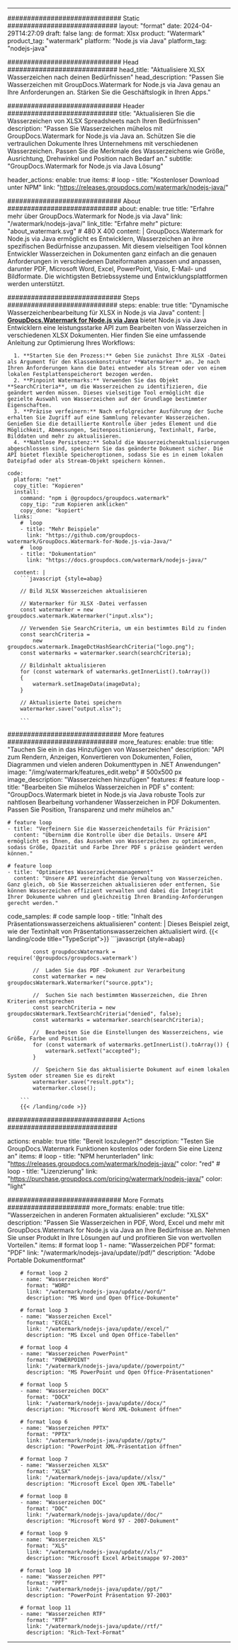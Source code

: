 
---
############################# Static ############################
layout: "format"
date:  2024-04-29T14:27:09
draft: false
lang: de
format: Xlsx
product: "Watermark"
product_tag: "watermark"
platform: "Node.js via Java"
platform_tag: "nodejs-java"

############################# Head ############################
head_title: "Aktualisiere XLSX Wasserzeichen nach deinen Bedürfnissen"
head_description: "Passen Sie Wasserzeichen mit GroupDocs.Watermark for Node.js via Java genau an Ihre Anforderungen an. Stärken Sie die Geschäftslogik in Ihren Apps."

############################# Header ############################
title: "Aktualisieren Sie die Wasserzeichen von XLSX Spreadsheets nach Ihren Bedürfnissen" 
description: "Passen Sie Wasserzeichen mühelos mit GroupDocs.Watermark for Node.js via Java an. Schützen Sie die vertraulichen Dokumente Ihres Unternehmens mit verschiedenen Wasserzeichen. Passen Sie die Merkmale des Wasserzeichens wie Größe, Ausrichtung, Drehwinkel und Position nach Bedarf an."
subtitle: "GroupDocs.Watermark for Node.js via Java Lösung" 

header_actions:
  enable: true
  items:
    #  loop
    - title: "Kostenloser Download unter NPM"
      link: "https://releases.groupdocs.com/watermark/nodejs-java/"
      
############################# About ############################
about:
    enable: true
    title: "Erfahre mehr über GroupDocs.Watermark for Node.js via Java"
    link: "/watermark/nodejs-java/"
    link_title: "Erfahre mehr"
    picture: "about_watermark.svg" # 480 X 400
    content: |
       GroupDocs.Watermark for Node.js via Java ermöglicht es Entwicklern, Wasserzeichen an ihre spezifischen Bedürfnisse anzupassen. Mit diesem vielseitigen Tool können Entwickler Wasserzeichen in Dokumenten ganz einfach an die genauen Anforderungen in verschiedenen Dateiformaten anpassen und anpassen, darunter PDF, Microsoft Word, Excel, PowerPoint, Visio, E-Mail- und Bildformate. Die wichtigsten Betriebssysteme und Entwicklungsplattformen werden unterstützt.

############################# Steps ############################
steps:
    enable: true
    title: "Dynamische Wasserzeichenbearbeitung für XLSX in Node.js via Java"
    content: |
      **[GroupDocs.Watermark for Node.js via Java](https://products.groupdocs.com/watermark/nodejs-java/)** bietet Node.js via Java Entwicklern eine leistungsstarke API zum Bearbeiten von Wasserzeichen in verschiedenen XLSX Dokumenten. Hier finden Sie eine umfassende Anleitung zur Optimierung Ihres Workflows:
      
      1. **Starten Sie den Prozess:** Geben Sie zunächst Ihre XLSX -Datei als Argument für den Klassenkonstruktor **Watermarker** an. Je nach Ihren Anforderungen kann die Datei entweder als Stream oder von einem lokalen Festplattenspeicherort bezogen werden.
      2. **Pinpoint Watermarks:** Verwenden Sie das Objekt **SearchCriteria**, um die Wasserzeichen zu identifizieren, die geändert werden müssen. Dieses vielseitige Tool ermöglicht die gezielte Auswahl von Wasserzeichen auf der Grundlage bestimmter Eigenschaften.
      3. **Präzise verfeinern:** Nach erfolgreicher Ausführung der Suche erhalten Sie Zugriff auf eine Sammlung relevanter Wasserzeichen. Genießen Sie die detaillierte Kontrolle über jedes Element und die Möglichkeit, Abmessungen, Seitenpositionierung, Textinhalt, Farbe, Bilddaten und mehr zu aktualisieren.
      4. **Nahtlose Persistenz:** Sobald die Wasserzeichenaktualisierungen abgeschlossen sind, speichern Sie das geänderte Dokument sicher. Die API bietet flexible Speicheroptionen, sodass Sie es in einem lokalen Dateipfad oder als Stream-Objekt speichern können.
   
    code:
      platform: "net"
      copy_title: "Kopieren"
      install:
        command: "npm i @groupdocs/groupdocs.watermark"
        copy_tip: "zum Kopieren anklicken"
        copy_done: "kopiert"
      links:
        #  loop
        - title: "Mehr Beispiele"
          link: "https://github.com/groupdocs-watermark/GroupDocs.Watermark-for-Node.js-via-Java/"
        #  loop
        - title: "Dokumentation"
          link: "https://docs.groupdocs.com/watermark/nodejs-java/"
          
      content: |
        ```javascript {style=abap}

        // Bild XLSX Wasserzeichen aktualisieren

        // Watermarker für XLSX -Datei verfassen
        const watermarker = new groupdocs.watermark.Watermarker("input.xlsx");

        // Verwenden Sie SearchCriteria, um ein bestimmtes Bild zu finden
        const searchCriteria = 
            new groupdocs.watermark.ImageDctHashSearchCriteria("logo.png");
        const watermarks = watermarker.search(searchCriteria);
        
        // Bildinhalt aktualisieren
        for (const watermark of watermarks.getInnerList().toArray())
        {
            watermark.setImageData(imageData);
        }

        // Aktualisierte Datei speichern
        watermarker.save("output.xlsx");
        
        ```            

############################# More features ############################
more_features:
  enable: true
  title: "Tauchen Sie ein in das Hinzufügen von Wasserzeichen"
  description: "API zum Rendern, Anzeigen, Konvertieren von Dokumenten, Folien, Diagrammen und vielen anderen Dokumenttypen in .NET Anwendungen"
  image: "/img/watermark/features_edit.webp" # 500x500 px
  image_description: "Wasserzeichen hinzufügen"
  features:
    # feature loop
    - title: "Bearbeiten Sie mühelos Wasserzeichen in PDF s"
      content: "GroupDocs.Watermark bietet in Node.js via Java robuste Tools zur nahtlosen Bearbeitung vorhandener Wasserzeichen in PDF Dokumenten. Passen Sie Position, Transparenz und mehr mühelos an."

    # feature loop
    - title: "Verfeinern Sie die Wasserzeichendetails für Präzision"
      content: "Übernimm die Kontrolle über die Details. Unsere API ermöglicht es Ihnen, das Aussehen von Wasserzeichen zu optimieren, sodass Größe, Opazität und Farbe Ihrer PDF s präzise geändert werden können."

    # feature loop
    - title: "Optimiertes Wasserzeichenmanagement"
      content: "Unsere API vereinfacht die Verwaltung von Wasserzeichen. Ganz gleich, ob Sie Wasserzeichen aktualisieren oder entfernen, Sie können Wasserzeichen effizient verwalten und dabei die Integrität Ihrer Dokumente wahren und gleichzeitig Ihren Branding-Anforderungen gerecht werden."
      
  code_samples:
    # code sample loop
    - title: "Inhalt des Präsentationswasserzeichens aktualisieren"
      content: |
        Dieses Beispiel zeigt, wie der Textinhalt von Präsentationswasserzeichen aktualisiert wird.
        {{< landing/code title="TypeScript">}}
        ```javascript {style=abap}
        
            const groupdocsWatermark = require('@groupdocs/groupdocs.watermark')

            //  Laden Sie das PDF -Dokument zur Verarbeitung
            const watermarker = new groupdocsWatermark.Watermarker("source.pptx");

            //  Suchen Sie nach bestimmten Wasserzeichen, die Ihren Kriterien entsprechen
            const searchCriteria = new groupdocsWatermark.TextSearchCriteria("denied", false);
            const watermarks = watermarker.search(searchCriteria);
  
            //  Bearbeiten Sie die Einstellungen des Wasserzeichens, wie Größe, Farbe und Position
            for (const watermark of watermarks.getInnerList().toArray()) {
                watermark.setText("accepted");
            }

            //  Speichern Sie das aktualisierte Dokument auf einem lokalen System oder streamen Sie es direkt
            watermarker.save("result.pptx");
            watermarker.close();

        ```
        {{< /landing/code >}}


############################# Actions ############################

actions:
  enable: true
  title: "Bereit loszulegen?"
  description: "Testen Sie GroupDocs.Watermark Funktionen kostenlos oder fordern Sie eine Lizenz an"
  items:
    #  loop
    - title: "NPM herunterladen"
      link: "https://releases.groupdocs.com/watermark/nodejs-java/"
      color: "red"
        #  loop
    - title: "Lizenzierung"
      link: "https://purchase.groupdocs.com/pricing/watermark/nodejs-java/"
      color: "light"


############################# More Formats #####################
more_formats:
    enable: true
    title: "Wasserzeichen in anderen Formaten aktualisieren"
    exclude: "XLSX"
    description: "Passen Sie Wasserzeichen in PDF, Word, Excel und mehr mit GroupDocs.Watermark for Node.js via Java an Ihre Bedürfnisse an. Nehmen Sie unser Produkt in Ihre Lösungen auf und profitieren Sie von wertvollen Vorteilen."
    items: 
        # format loop 1
        - name: "Wasserzeichen PDF"
          format: "PDF"
          link: "/watermark/nodejs-java/update//pdf/"
          description: "Adobe Portable Dokumentformat"

        # format loop 2
        - name: "Wasserzeichen Word"
          format: "WORD"
          link: "/watermark/nodejs-java/update//word/"
          description: "MS Word und Open Office-Dokumente"
          
        # format loop 3
        - name: "Wasserzeichen Excel"
          format: "EXCEL"
          link: "/watermark/nodejs-java/update//excel/"
          description: "MS Excel und Open Office-Tabellen"

        # format loop 4
        - name: "Wasserzeichen PowerPoint"
          format: "POWERPOINT"
          link: "/watermark/nodejs-java/update//powerpoint/"
          description: "MS PowerPoint und Open Office-Präsentationen"

        # format loop 5
        - name: "Wasserzeichen DOCX"
          format: "DOCX"
          link: "/watermark/nodejs-java/update//docx/"
          description: "Microsoft Word XML-Dokument öffnen"
          
        # format loop 6
        - name: "Wasserzeichen PPTX"
          format: "PPTX"
          link: "/watermark/nodejs-java/update//pptx/"
          description: "PowerPoint XML-Präsentation öffnen"
          
        # format loop 7
        - name: "Wasserzeichen XLSX"
          format: "XLSX"
          link: "/watermark/nodejs-java/update//xlsx/"
          description: "Microsoft Excel Open XML-Tabelle"

        # format loop 8
        - name: "Wasserzeichen DOC"
          format: "DOC"
          link: "/watermark/nodejs-java/update//doc/"
          description: "Microsoft Word 97 - 2007-Dokument"

        # format loop 9
        - name: "Wasserzeichen XLS"
          format: "XLS"
          link: "/watermark/nodejs-java/update//xls/"
          description: "Microsoft Excel Arbeitsmappe 97-2003"

        # format loop 10
        - name: "Wasserzeichen PPT"
          format: "PPT"
          link: "/watermark/nodejs-java/update//ppt/"
          description: "PowerPoint Präsentation 97-2003"

        # format loop 11
        - name: "Wasserzeichen RTF"
          format: "RTF"
          link: "/watermark/nodejs-java/update//rtf/"
          description: "Rich-Text-Format"

---
